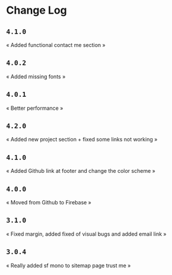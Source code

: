 <!--  
 File: CHANGELOG.md
 Created Date: Saturday October 1st 2022
 -----
 Author: Het
 Contact me: hetp0409@icloud.com
-->

# Change Log

## `4.1.0`

« Added functional contact me section »

## `4.0.2`

« Added missing fonts »

## `4.0.1`

« Better performance »

## `4.2.0`

« Added new project section + fixed some links not working »

## `4.1.0`

« Added Github link at footer and change the color scheme »

## `4.0.0`

« Moved from Github to Firebase »

## `3.1.0`

« Fixed margin, added fixed of visual bugs and added email link »

## `3.0.4`

« Really added sf mono to sitemap page trust me »

